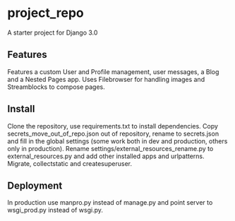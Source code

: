 # project_repo
A starter project for Django 3.0
## Features
Features a custom User and Profile management, user messages, a Blog and a Nested Pages app.
Uses Filebrowser for handling images and Streamblocks to compose pages.
## Install
Clone the repository, use requirements.txt to install dependencies. Copy secrets_move_out_of_repo.json out of repository, rename to secrets.json and fill in the global settings (some work both in dev and production, others only in production). Rename
settings/external_resources_rename.py to external_resources.py and add other installed apps and
urlpatterns. Migrate, collectstatic and createsuperuser.
## Deployment
In production use manpro.py instead of manage.py and point server to wsgi_prod.py instead of wsgi.py.
